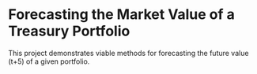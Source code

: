 # Forecasting the Market Value of a Treasury Portfolio

This project demonstrates viable methods for forecasting the future value (t+5) of a given portfolio.
